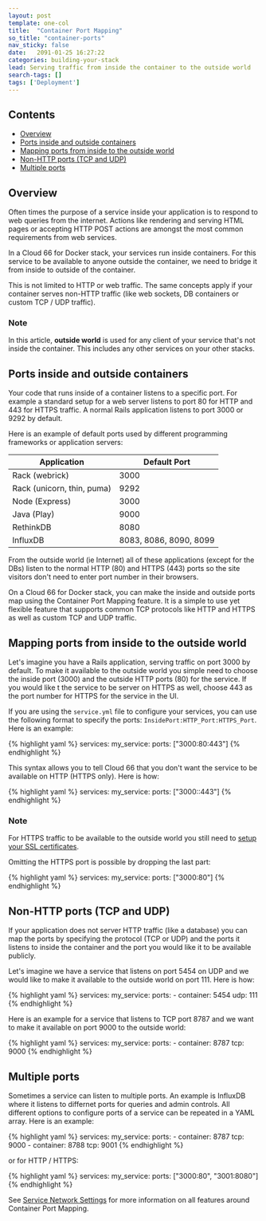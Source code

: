 ```yaml
---
layout: post
template: one-col
title:  "Container Port Mapping"
so_title: "container-ports"
nav_sticky: false
date:   2091-01-25 16:27:22
categories: building-your-stack
lead: Serving traffic from inside the container to the outside world
search-tags: []
tags: ['Deployment']
---
```


<h2>Contents</h2>
<ul class="page-toc">
    <li><a href="#overview">Overview</a></li>
    <li><a href="#ports-inside-and-outside">Ports inside and outside containers</a></li>
    <li><a href="#mapping-ports">Mapping ports from inside to the outside world</a></li>
		<li><a href="#non-http">Non-HTTP ports (TCP and UDP)</a></li>
		<li><a href="#multiple-ports">Multiple ports</a></li>
</ul>

<h2 id="overview">Overview</h2>

Often times the purpose of a service inside your application is to respond to web queries from the internet. Actions like rendering and serving HTML pages or accepting HTTP POST actions are amongst the most common requirements from web services.

In a Cloud 66 for Docker stack, your services run inside containers. For this service to be available to anyone outside the container, we need to bridge it from inside to outside of the container.

This is not limited to HTTP or web traffic. The same concepts apply if your container serves non-HTTP traffic (like web sockets, DB containers or custom TCP / UDP traffic).

<div class="notice">
	<h3>Note</h3>
	<p>In this article, <b>outside world</b> is used for any client of your service that's not inside the container. This includes any other services on your other stacks.</p>
</div>

<h2 id="ports-inside-and-outside">Ports inside and outside containers</h2>

Your code that runs inside of a container listens to a specific port. For example a standard setup for a web server listens to port 80 for HTTP and 443 for HTTPS traffic. A normal Rails application listens to port 3000 or 9292 by default.

Here is an example of default ports used by different programming frameworks or application servers:

<table class='table table-bordered table-striped'>
	<thead>
		<tr>
			<th>Application</th>
			<th>Default Port</th>
		</tr>
	</thead>
	<tbody>
		<tr><td>Rack (webrick)</td><td>3000</td></tr>
    <tr><td>Rack (unicorn, thin, puma)</td><td>9292</td></tr>
    <tr><td>Node (Express)</td><td>3000</td></tr>
    <tr><td>Java (Play)</td><td>9000</td></tr>
    <tr><td>RethinkDB</td><td>8080</td></tr>
    <tr><td>InfluxDB</td><td>8083, 8086, 8090, 8099</td></tr>
  </tbody>
</table>

From the outside world (ie Internet) all of these applications (except for the DBs) listen to the normal HTTP (80) and HTTPS (443) ports so the site visitors don't need to enter port number in their browsers.

On a Cloud 66 for Docker stack, you can make the inside and outside ports map using the Container Port Mapping feature. It is a simple to use yet flexible feature that supports common TCP protocols like HTTP and HTTPS as well as custom TCP and UDP traffic.

<h2 id="mapping-ports">Mapping ports from inside to the outside world</h2>

Let's imagine you have a Rails application, serving traffic on port 3000 by default. To make it available to the outside world you simple need to choose the inside port (3000) and the outside HTTP ports (80) for the service. If you would like t the service to be server on HTTPS as well, choose 443 as the port number for HTTPS for the service in the UI.

If you are using the `service.yml` file to configure your services, you can use the following format to specify the ports: `InsidePort:HTTP_Port:HTTPS_Port`. Here is an example:

{% highlight yaml %}
services:
    my_service:
        ports: ["3000:80:443"]
{% endhighlight %}

This syntax allows you to tell Cloud 66 that you don't want the service to be available on HTTP (HTTPS only). Here is how:

{% highlight yaml %}
services:
    my_service:
        ports: ["3000::443"]
{% endhighlight %}

<div class="notice">
	<h3>Note</h3>
	<p>For HTTPS traffic to be available to the outside world you still need to <a href="/stack-add-ins/ssl-certificate">setup your SSL certificates</a>.</p>
</div>

Omitting the HTTPS port is possible by dropping the last part:

{% highlight yaml %}
services:
    my_service:
        ports: ["3000:80"]
{% endhighlight %}

<h2 id="non-http">Non-HTTP ports (TCP and UDP)</h2>

If your application does not server HTTP traffic (like a database) you can map the ports by specifying the protocol (TCP or UDP) and the ports it listens to inside the container and the port you would like it to be available publicly.

Let's imagine we have a service that listens on port 5454 on UDP and we would like to make it available to the outside world on port 111. Here is how:

{% highlight yaml %}
services:
    my_service:
        ports:
          - container: 5454
            udp: 111
{% endhighlight %}

Here is an example for a service that listens to TCP port 8787 and we want to make it available on port 9000 to the outside world:

{% highlight yaml %}
services:
    my_service:
        ports:
          - container: 8787
            tcp: 9000
{% endhighlight %}

<h2 id="multiple-ports">Multiple ports</h2>

Sometimes a service can listen to multiple ports. An example is InfluxDB where it listens to differnet ports for queries and admin controls. All different options to configure ports of a service can be repeated in a YAML array. Here is an example:

{% highlight yaml %}
services:
    my_service:
        ports:
          - container: 8787
            tcp: 9000
          - container: 8788
            tcp: 9001
{% endhighlight %}

or for HTTP / HTTPS:

{% highlight yaml %}
services:
    my_service:
        ports: ["3000:80", "3001:8080"]
{% endhighlight %}

See [Service Network Settings](/network/service-network-settings) for more information on all features around Container Port Mapping.
